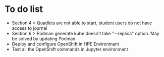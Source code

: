 # To do list

 - Section 4 > Quadlets are not able to start, student users do not have access to journal
 - Section 6 > Podman generate kube doesn't take "--replica" option. May be solved by updating Podman
 - Deploy and configure OpenShift in HPE Environment
 - Test all the OpenShift commands in Jupyter environment